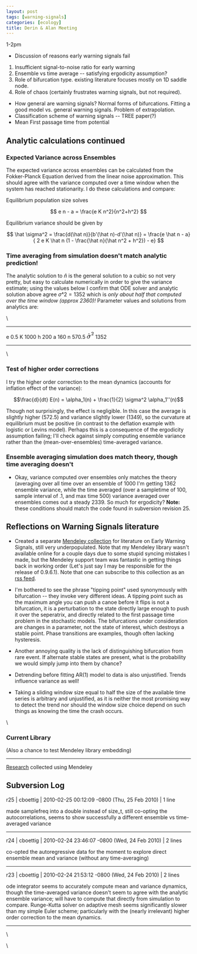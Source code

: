 ```yaml
---
layout: post
tags: [warning-signals]
categories: [ecology]
title: Derin & Alan Meeting
---
```







 








1-2pm

-   Discussion of reasons early warning signals fail

1.  Insufficient signal-to-noise ratio for early warning
2.  Ensemble vs time average -- satisfying ergodicity assumption?
3.  Role of bifurcation type. existing literature focuses mostly on 1D
    saddle node.
4.  Role of chaos (certainly frustrates warning signals, but not
    required).

-   How general are warning signals? Normal forms of bifurcations.
    Fitting a good model vs. general warning signals. Problem of
    extrapolation.
-   Classification scheme of warning signals -- TREE paper(?)
-   Mean First passage time from potential

Analytic calculations continued
-------------------------------

### Expected Variance across Ensembles

The expected variance across ensembles can be calculated from the
Fokker-Planck Equation derived from the linear noise approximation. This
should agree with the variance computed over a time window when the
system has reached stationarity. I do these calculations and compare:

Equilibrium population size solves

$$ e n - a = \frac{e K n^2}{n^2+h^2} $$

Equilibrium variance should be given by

$$ \hat \sigma^2 = \frac{d(\hat n)}{b'(\hat n)-d'(\hat n)} = \frac{e \hat n - a}{ 2 e K \hat n (1 - \frac{\hat n}{\hat n^2 + h^2}) - e} $$

### Time averaging from simulation doesn't match analytic prediction!

The analytic solution to $\hat n$
is the general solution to a cubic so not very pretty, but easy to
calculate numerically in order to give the variance estimate; using the
values below I confirm that ODE solver and analytic solution above agree
$\hat \sigma\^2 = 1352$
which is *only about half that computed over the time window (approx
2360)!* Parameter values and solutions from analytics are:

\

  ----------------------------------------------------------------------------------------------------- -------
  e                                                                                                     0.5
  K                                                                                                     1000
  h                                                                                                     200
  a                                                                                                     160
  n                                                                                                     570.5
  ![](data:image/png;base64,iVBORw0KGgoAAAANSUhEUgAAABMAAAATCAMAAABFjsb+AAAAM1BMVEX///9sbGySkpJ+fn5KSkq7u7taWlro6OggICAsLCwLCwsAAAAUFBQ6OjoEBASmpqbR0dECTB8oAAAAjUlEQVQYGV1QWwLDIAiLr9iWVr3/aYfYTV0+UEICKLCikTGvBJAfwN07V0VzqTuZgCZtcM7/ajGOawhRFYagLTt8ADjIRDTz2nQLSXv4t9/QoxVRjCTR8Fb6kY+Tl5BucvnWEVnmNlqiTRdOFVBsC1mcsDdq/C7d5dX+IR6rFUWzdO2/Vp/Kc6e6/Y/5AFp1AzTXrpZRAAAAAElFTkSuQmCC)   1352
  ----------------------------------------------------------------------------------------------------- -------

\

### Test of higher order corrections

I try the higher order correction to the mean dynamics (accounts for
inflation effect of the variance):

$$\frac{d}{dt} E(n) = \alpha_1(n) + \frac{1}{2} \sigma^2 \alpha_1''(n)$$

Though not surprisingly, the effect is negligible. In this case the
average is slightly higher (572.5) and variance slightly lower (1349),
so the curvature at equilibrium must be positive (in contrast to the
deflation example with logistic or Levins model). Perhaps this is a
consequence of the ergodicity assumption failing; I'll check against
simply computing ensemble variance rather than the (mean-over-ensembles)
time-averaged variance.

### Ensemble averaging simulation does match theory, though time averaging doesn't

-   Okay, variance computed over ensembles only matches the theory
    (averaging over all time over an ensemble of 1000 I'm getting 1362
    ensemble variance, while the time averaged (over a sampletime of
    100, sample interval of .1, and max time 500) variance averaged over
    ensembles comes out a steady 2339. So much for ergodicity? **Note:**
    these conditions should match the code found in subversion revision
    25.

Reflections on Warning Signals literature
-----------------------------------------

-   Created a separate [Mendeley
    collection](http://www.mendeley.com/collections/1374711/EarlyWarningSigns/ "http://www.mendeley.com/collections/1374711/EarlyWarningSigns/")
    for literature on Early Warning Signals, still very underpopulated.
    Note that my Mendeley library wasn't available online for a couple
    days due to some stupid syncing mistakes I made, but the Mendeley
    support team was fantastic in getting things back in working order
    (Let's just say I may be responsible for the release of 0.9.6.1).
    Note that one can subscribe to this collection as an [rss
    feed](http://www.mendeley.com/collections/rss/1374711/ "http://www.mendeley.com/collections/rss/1374711/").

-   I'm bothered to see the phrase "tipping point" used synonymously
    with bifurcation -- they invoke very different ideas. A tipping
    point such as the maximum angle you can push a canoe before it flips
    is not a bifurcation, it is a perturbation to the state directly
    large enough to push it over the seperatrix, and directly related to
    the first passage time problem in the stochastic models. The
    bifurcations under consideration are changes in a parameter, not the
    state of interest, which destroys a stable point. Phase transitions
    are examples, though often lacking hysteresis.

-   Another annoying quality is the lack of distinguishing bifurcation
    from rare event. If alternate stable states are present, what is the
    probability we would simply jump into them by chance?

-   Detrending before fitting AR(1) model to data is also unjustified.
    Trends influence variance as well!

-   Taking a sliding window size equal to half the size of the available
    time series is arbitrary and unjustified, as it is neither the most
    promising way to detect the trend nor should the window size choice
    depend on such things as knowing the time the crash occurs.

\

### Current Library

(Also a chance to test Mendeley library embedding)

* * * * *

[Research](http://www.mendeley.com) collected using Mendeley

Subversion Log
--------------

r25 | cboettig | 2010-02-25 00:12:09 -0800 (Thu, 25 Feb 2010) | 1 line

made samplefreq into a double instead of size\_t, still co-opting the
autocorrelations, seems to show successfully a different ensemble vs
time-averaged variance

* * * * *

r24 | cboettig | 2010-02-24 23:46:07 -0800 (Wed, 24 Feb 2010) | 2 lines

co-opted the autoregressive data for the moment to explore direct
ensemble mean and variance (without any time-averaging)

* * * * *

r23 | cboettig | 2010-02-24 21:53:12 -0800 (Wed, 24 Feb 2010) | 2 lines

ode integrator seems to accurately compute mean and variance dynamics,
though the time-averaged variance doesn't seem to agree with the
analytic ensemble variance; will have to compute that directly from
simulation to compare. Runge-Kutta solver on adaptive mesh seems
significantly slower than my simple Euler scheme; particularly with the
(nearly irrelevant) higher order correction to the mean dynamics.

* * * * *

\

\

